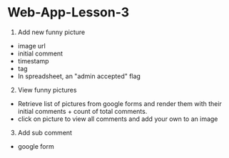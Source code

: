 # Web-App-Lesson-3


1) Add new funny picture

- image url
- initial comment
- timestamp
- tag
- In spreadsheet, an "admin accepted" flag


2) View funny pictures
- Retrieve list of pictures from google forms and render them with their initial comments + count of total comments. 
- click on picture to view all comments and add your own to an image

3) Add sub comment
- google form
